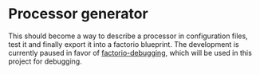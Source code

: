 # Processor generator

This should become a way to describe a processor in configuration files, test it and finally export it into a factorio
blueprint. The development is currently paused in favor of [factorio-debugging](https://github.com/Factorio-debugging/factorio-debugging),
which will be used in this project for debugging.
